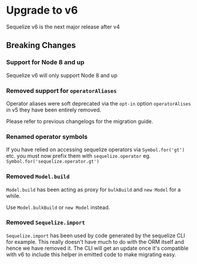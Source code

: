 # Upgrade to v6

Sequelize v6 is the next major release after v4

## Breaking Changes

### Support for Node 8 and up

Sequelize v6 will only support Node 8 and up

### Removed support for `operatorAliases`

Operator aliases were soft deprecated via the `opt-in` option `operatorAlises` in v5 they have been entirely removed.

Please refer to previous changelogs for the migration guide.

### Renamed operator symbols

If you have relied on accessing sequelize operators via `Symbol.for('gt')` etc. you must now prefix them with `sequelize.operator` eg.
`Symbol.for('sequelize.operator.gt')`

### Removed `Model.build`

`Model.build` has been acting as proxy for `bulkBuild` and `new Model` for a while.

Use `Model.bulkBuild` or `new Model` instead.

### Removed `Sequelize.import`

`Sequelize.import` has been used by code generated by the sequelize CLI for example. This really doesn't have much to do with the ORM itself and hence we have removed it. The CLI will get an update once it's compatible with v6 to include this helper in emitted code to make migrating easy.
